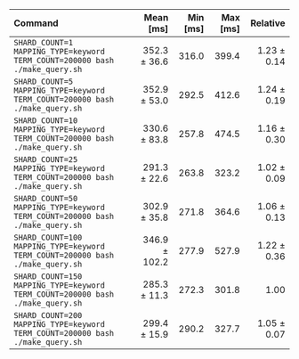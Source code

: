 | Command | Mean [ms] | Min [ms] | Max [ms] | Relative |
|:---|---:|---:|---:|---:|
| `SHARD_COUNT=1 MAPPING_TYPE=keyword TERM_COUNT=200000 bash ./make_query.sh` | 352.3 ± 36.6 | 316.0 | 399.4 | 1.23 ± 0.14 |
| `SHARD_COUNT=5 MAPPING_TYPE=keyword TERM_COUNT=200000 bash ./make_query.sh` | 352.9 ± 53.0 | 292.5 | 412.6 | 1.24 ± 0.19 |
| `SHARD_COUNT=10 MAPPING_TYPE=keyword TERM_COUNT=200000 bash ./make_query.sh` | 330.6 ± 83.8 | 257.8 | 474.5 | 1.16 ± 0.30 |
| `SHARD_COUNT=25 MAPPING_TYPE=keyword TERM_COUNT=200000 bash ./make_query.sh` | 291.3 ± 22.6 | 263.8 | 323.2 | 1.02 ± 0.09 |
| `SHARD_COUNT=50 MAPPING_TYPE=keyword TERM_COUNT=200000 bash ./make_query.sh` | 302.9 ± 35.8 | 271.8 | 364.6 | 1.06 ± 0.13 |
| `SHARD_COUNT=100 MAPPING_TYPE=keyword TERM_COUNT=200000 bash ./make_query.sh` | 346.9 ± 102.2 | 277.9 | 527.9 | 1.22 ± 0.36 |
| `SHARD_COUNT=150 MAPPING_TYPE=keyword TERM_COUNT=200000 bash ./make_query.sh` | 285.3 ± 11.3 | 272.3 | 301.8 | 1.00 |
| `SHARD_COUNT=200 MAPPING_TYPE=keyword TERM_COUNT=200000 bash ./make_query.sh` | 299.4 ± 15.9 | 290.2 | 327.7 | 1.05 ± 0.07 |
